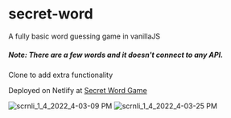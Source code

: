 # secret-word

A fully basic word guessing game in vanillaJS

<h5>Note: There are a few words and it doesn't connect to any API.</h5>

Clone to add extra functionality

Deployed on Netlify at <a href="https://secret-word-game.netlify.app">Secret Word Game</a> 

![scrnli_1_4_2022_4-03-09 PM](https://user-images.githubusercontent.com/92443116/148063269-1aa22327-f6d3-4a7e-b73b-d08c54ab3cb9.png)
![scrnli_1_4_2022_4-03-25 PM](https://user-images.githubusercontent.com/92443116/148063271-2aff666f-639c-4c52-a1e1-c4f01d408b1a.png)